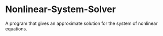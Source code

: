 # Nonlinear-System-Solver
A program that gives an approximate solution for the system of nonlinear equations. 
